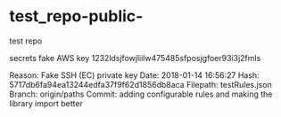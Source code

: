 # test_repo-public-
test repo

secrets
fake AWS key 1232ldsjfowjliilw475485sfposjgfoer93i3j2fmls

Reason: Fake SSH (EC) private key
Date: 2018-01-14 16:56:27
Hash: 5717db6fa94ea13244edfa37f9f62d1856db8aca
Filepath: testRules.json
Branch: origin/paths
Commit: adding configurable rules and making the library import better

